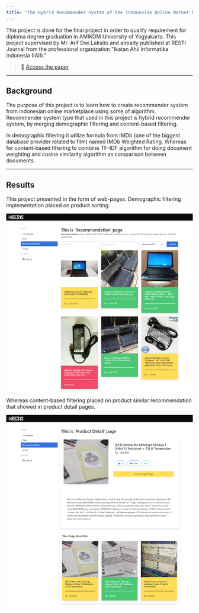 ```yaml
---
title: "The Hybrid Recommender System of the Indonesian Online Market Products using IMDb weight rating and TF-IDF"
---
```


This project is done for the final project in order to qualify requirement for diploma degree graduation in AMIKOM University of Yogyakarta. This project supervised by Mr. Arif Dwi Laksito and already published at RESTI Journal from the professional organization "Ikatan Ahli Informatika Indonesia (IAII)."  

<!-- Proyek ini dikerjakan dalam rangka tugas akhir guna memenuhi syarat kelulusan program diploma di Universitas AMIKOM Yogyakarta. Disupervisori oleh bapak Arif Dwi Laksito. Proyek ini telah dipublikasikan pada Jurnal Resti yang diterbitkan oleh organisasi profesi Ikatan Ahli Informatika Indonesia (IAII).   -->

> 📄️ [Access the paper](http://jurnal.iaii.or.id/index.php/RESTI/article/view/3486)

----

## Background

The purpose of this project is to learn how to create recommender system from Indonesian online marketplace using some of algorithm. Recommender system type that used in this project is hybrid recommender system, by merging demographic filtering and content-based filtering.  

In demographic filtering it utilize formula from IMDb (one of the biggest database provider related to film) named IMDb Weighted Rating. Whereas for content-based filtering to combine TF-IDF algorithm for doing document weighting and cosine similarity algorithm as comparison between documents.

<!-- Proyek ini bertujuan untuk mempelajari pembuatan sistem rekomendasi pada marketplace online Indonesia. Jenis sistem rekomendasi yang digunakan adalah hybrid recommender system, dengan penggabungan demographic filtering dan content-based filtering. Pada demographic filtering memanfaatkan formula dari IMDb (salah satu layanan basis data yang berkaitan dengan film) yang bernama IMDb Weighted Rating. 

Sedangkan untuk content-based filtering menggunakan algoritma TF-IDF untuk melakukan pembobotan dokumen dan cosine similarity sebagai pembanding antar dokumen.   -->

----

## Results  

This project presented in the form of web-pages. Demographic filtering implementation placed on product sorting. 

<!-- Proyek ini dipresentasikan dalam bentuk web-pages. Implementasi demographic filtering terletak pada pengurutan produk.   -->

![The Hybrid Recommender System of the Indonesian Online Market Products using IMDb weight rating and TF-IDF -- Demographic Filtering](/assets/images/project-image/the-hybrid-recommender-system-recommendation-page.png "Recommendation page shows result of demographic filtering using IMDb Weighted Rating")

Whereas content-based filtering placed on product similar recommendation that showed in product detail pages.

<!-- Sedangkan content-based filtering terletak pada rekomendasi produk serupa yang tampil di halaman detail produk.   -->

![The Hybrid Recommender System of the Indonesian Online Market Products using IMDb weight rating and TF-IDF -- Content-based Filtering](/assets/images/project-image/the-hybrid-recommender-system-detail-page.png "Detail page shows result of content-based filtering using TF-IDF and cosine similarity algorithm")  